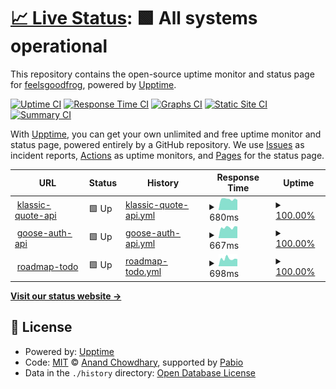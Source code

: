 # [📈 Live Status](https://GHGHGHKO.github.io/upptime): <!--live status--> **🟩 All systems operational**

This repository contains the open-source uptime monitor and status page for [feelsgoodfrog](https://pepega.tistory.com), powered by [Upptime](https://github.com/upptime/upptime).

[![Uptime CI](https://github.com/GHGHGHKO/upptime/workflows/Uptime%20CI/badge.svg)](https://github.com/GHGHGHKO/upptime/actions?query=workflow%3A%22Uptime+CI%22)
[![Response Time CI](https://github.com/GHGHGHKO/upptime/workflows/Response%20Time%20CI/badge.svg)](https://github.com/GHGHGHKO/upptime/actions?query=workflow%3A%22Response+Time+CI%22)
[![Graphs CI](https://github.com/GHGHGHKO/upptime/workflows/Graphs%20CI/badge.svg)](https://github.com/GHGHGHKO/upptime/actions?query=workflow%3A%22Graphs+CI%22)
[![Static Site CI](https://github.com/GHGHGHKO/upptime/workflows/Static%20Site%20CI/badge.svg)](https://github.com/GHGHGHKO/upptime/actions?query=workflow%3A%22Static+Site+CI%22)
[![Summary CI](https://github.com/GHGHGHKO/upptime/workflows/Summary%20CI/badge.svg)](https://github.com/GHGHGHKO/upptime/actions?query=workflow%3A%22Summary+CI%22)

With [Upptime](https://upptime.js.org), you can get your own unlimited and free uptime monitor and status page, powered entirely by a GitHub repository. We use [Issues](https://github.com/GHGHGHKO/upptime/issues) as incident reports, [Actions](https://github.com/GHGHGHKO/upptime/actions) as uptime monitors, and [Pages](https://GHGHGHKO.github.io/upptime) for the status page.

<!--start: status pages-->
<!-- This summary is generated by Upptime (https://github.com/upptime/upptime) -->
<!-- Do not edit this manually, your changes will be overwritten -->
<!-- prettier-ignore -->
| URL | Status | History | Response Time | Uptime |
| --- | ------ | ------- | ------------- | ------ |
| <img alt="" src="https://icons.duckduckgo.com/ip3/klassic-quote-api.mooo.com.ico" height="13"> [klassic-quote-api](https://klassic-quote-api.mooo.com/v1/random-quote) | 🟩 Up | [klassic-quote-api.yml](https://github.com/GHGHGHKO/upptime/commits/HEAD/history/klassic-quote-api.yml) | <details><summary><img alt="Response time graph" src="./graphs/klassic-quote-api/response-time-week.png" height="20"> 680ms</summary><br><a href="https://GHGHGHKO.github.io/upptime/history/klassic-quote-api"><img alt="Response time 909" src="https://img.shields.io/endpoint?url=https%3A%2F%2Fraw.githubusercontent.com%2FGHGHGHKO%2Fupptime%2FHEAD%2Fapi%2Fklassic-quote-api%2Fresponse-time.json"></a><br><a href="https://GHGHGHKO.github.io/upptime/history/klassic-quote-api"><img alt="24-hour response time 675" src="https://img.shields.io/endpoint?url=https%3A%2F%2Fraw.githubusercontent.com%2FGHGHGHKO%2Fupptime%2FHEAD%2Fapi%2Fklassic-quote-api%2Fresponse-time-day.json"></a><br><a href="https://GHGHGHKO.github.io/upptime/history/klassic-quote-api"><img alt="7-day response time 680" src="https://img.shields.io/endpoint?url=https%3A%2F%2Fraw.githubusercontent.com%2FGHGHGHKO%2Fupptime%2FHEAD%2Fapi%2Fklassic-quote-api%2Fresponse-time-week.json"></a><br><a href="https://GHGHGHKO.github.io/upptime/history/klassic-quote-api"><img alt="30-day response time 1065" src="https://img.shields.io/endpoint?url=https%3A%2F%2Fraw.githubusercontent.com%2FGHGHGHKO%2Fupptime%2FHEAD%2Fapi%2Fklassic-quote-api%2Fresponse-time-month.json"></a><br><a href="https://GHGHGHKO.github.io/upptime/history/klassic-quote-api"><img alt="1-year response time 900" src="https://img.shields.io/endpoint?url=https%3A%2F%2Fraw.githubusercontent.com%2FGHGHGHKO%2Fupptime%2FHEAD%2Fapi%2Fklassic-quote-api%2Fresponse-time-year.json"></a></details> | <details><summary><a href="https://GHGHGHKO.github.io/upptime/history/klassic-quote-api">100.00%</a></summary><a href="https://GHGHGHKO.github.io/upptime/history/klassic-quote-api"><img alt="All-time uptime 99.09%" src="https://img.shields.io/endpoint?url=https%3A%2F%2Fraw.githubusercontent.com%2FGHGHGHKO%2Fupptime%2FHEAD%2Fapi%2Fklassic-quote-api%2Fuptime.json"></a><br><a href="https://GHGHGHKO.github.io/upptime/history/klassic-quote-api"><img alt="24-hour uptime 100.00%" src="https://img.shields.io/endpoint?url=https%3A%2F%2Fraw.githubusercontent.com%2FGHGHGHKO%2Fupptime%2FHEAD%2Fapi%2Fklassic-quote-api%2Fuptime-day.json"></a><br><a href="https://GHGHGHKO.github.io/upptime/history/klassic-quote-api"><img alt="7-day uptime 100.00%" src="https://img.shields.io/endpoint?url=https%3A%2F%2Fraw.githubusercontent.com%2FGHGHGHKO%2Fupptime%2FHEAD%2Fapi%2Fklassic-quote-api%2Fuptime-week.json"></a><br><a href="https://GHGHGHKO.github.io/upptime/history/klassic-quote-api"><img alt="30-day uptime 100.00%" src="https://img.shields.io/endpoint?url=https%3A%2F%2Fraw.githubusercontent.com%2FGHGHGHKO%2Fupptime%2FHEAD%2Fapi%2Fklassic-quote-api%2Fuptime-month.json"></a><br><a href="https://GHGHGHKO.github.io/upptime/history/klassic-quote-api"><img alt="1-year uptime 99.50%" src="https://img.shields.io/endpoint?url=https%3A%2F%2Fraw.githubusercontent.com%2FGHGHGHKO%2Fupptime%2FHEAD%2Fapi%2Fklassic-quote-api%2Fuptime-year.json"></a></details>
| <img alt="" src="https://icons.duckduckgo.com/ip3/goose-auth-api.mooo.com.ico" height="13"> [goose-auth-api](https://goose-auth-api.mooo.com/swagger-ui/index.html) | 🟩 Up | [goose-auth-api.yml](https://github.com/GHGHGHKO/upptime/commits/HEAD/history/goose-auth-api.yml) | <details><summary><img alt="Response time graph" src="./graphs/goose-auth-api/response-time-week.png" height="20"> 667ms</summary><br><a href="https://GHGHGHKO.github.io/upptime/history/goose-auth-api"><img alt="Response time 697" src="https://img.shields.io/endpoint?url=https%3A%2F%2Fraw.githubusercontent.com%2FGHGHGHKO%2Fupptime%2FHEAD%2Fapi%2Fgoose-auth-api%2Fresponse-time.json"></a><br><a href="https://GHGHGHKO.github.io/upptime/history/goose-auth-api"><img alt="24-hour response time 593" src="https://img.shields.io/endpoint?url=https%3A%2F%2Fraw.githubusercontent.com%2FGHGHGHKO%2Fupptime%2FHEAD%2Fapi%2Fgoose-auth-api%2Fresponse-time-day.json"></a><br><a href="https://GHGHGHKO.github.io/upptime/history/goose-auth-api"><img alt="7-day response time 667" src="https://img.shields.io/endpoint?url=https%3A%2F%2Fraw.githubusercontent.com%2FGHGHGHKO%2Fupptime%2FHEAD%2Fapi%2Fgoose-auth-api%2Fresponse-time-week.json"></a><br><a href="https://GHGHGHKO.github.io/upptime/history/goose-auth-api"><img alt="30-day response time 638" src="https://img.shields.io/endpoint?url=https%3A%2F%2Fraw.githubusercontent.com%2FGHGHGHKO%2Fupptime%2FHEAD%2Fapi%2Fgoose-auth-api%2Fresponse-time-month.json"></a><br><a href="https://GHGHGHKO.github.io/upptime/history/goose-auth-api"><img alt="1-year response time 681" src="https://img.shields.io/endpoint?url=https%3A%2F%2Fraw.githubusercontent.com%2FGHGHGHKO%2Fupptime%2FHEAD%2Fapi%2Fgoose-auth-api%2Fresponse-time-year.json"></a></details> | <details><summary><a href="https://GHGHGHKO.github.io/upptime/history/goose-auth-api">100.00%</a></summary><a href="https://GHGHGHKO.github.io/upptime/history/goose-auth-api"><img alt="All-time uptime 99.52%" src="https://img.shields.io/endpoint?url=https%3A%2F%2Fraw.githubusercontent.com%2FGHGHGHKO%2Fupptime%2FHEAD%2Fapi%2Fgoose-auth-api%2Fuptime.json"></a><br><a href="https://GHGHGHKO.github.io/upptime/history/goose-auth-api"><img alt="24-hour uptime 100.00%" src="https://img.shields.io/endpoint?url=https%3A%2F%2Fraw.githubusercontent.com%2FGHGHGHKO%2Fupptime%2FHEAD%2Fapi%2Fgoose-auth-api%2Fuptime-day.json"></a><br><a href="https://GHGHGHKO.github.io/upptime/history/goose-auth-api"><img alt="7-day uptime 100.00%" src="https://img.shields.io/endpoint?url=https%3A%2F%2Fraw.githubusercontent.com%2FGHGHGHKO%2Fupptime%2FHEAD%2Fapi%2Fgoose-auth-api%2Fuptime-week.json"></a><br><a href="https://GHGHGHKO.github.io/upptime/history/goose-auth-api"><img alt="30-day uptime 100.00%" src="https://img.shields.io/endpoint?url=https%3A%2F%2Fraw.githubusercontent.com%2FGHGHGHKO%2Fupptime%2FHEAD%2Fapi%2Fgoose-auth-api%2Fuptime-month.json"></a><br><a href="https://GHGHGHKO.github.io/upptime/history/goose-auth-api"><img alt="1-year uptime 99.50%" src="https://img.shields.io/endpoint?url=https%3A%2F%2Fraw.githubusercontent.com%2FGHGHGHKO%2Fupptime%2FHEAD%2Fapi%2Fgoose-auth-api%2Fuptime-year.json"></a></details>
| <img alt="" src="https://icons.duckduckgo.com/ip3/roadmap-todo.mooo.com.ico" height="13"> [roadmap-todo](https://roadmap-todo.mooo.com/swagger-ui/index.html) | 🟩 Up | [roadmap-todo.yml](https://github.com/GHGHGHKO/upptime/commits/HEAD/history/roadmap-todo.yml) | <details><summary><img alt="Response time graph" src="./graphs/roadmap-todo/response-time-week.png" height="20"> 698ms</summary><br><a href="https://GHGHGHKO.github.io/upptime/history/roadmap-todo"><img alt="Response time 678" src="https://img.shields.io/endpoint?url=https%3A%2F%2Fraw.githubusercontent.com%2FGHGHGHKO%2Fupptime%2FHEAD%2Fapi%2Froadmap-todo%2Fresponse-time.json"></a><br><a href="https://GHGHGHKO.github.io/upptime/history/roadmap-todo"><img alt="24-hour response time 673" src="https://img.shields.io/endpoint?url=https%3A%2F%2Fraw.githubusercontent.com%2FGHGHGHKO%2Fupptime%2FHEAD%2Fapi%2Froadmap-todo%2Fresponse-time-day.json"></a><br><a href="https://GHGHGHKO.github.io/upptime/history/roadmap-todo"><img alt="7-day response time 698" src="https://img.shields.io/endpoint?url=https%3A%2F%2Fraw.githubusercontent.com%2FGHGHGHKO%2Fupptime%2FHEAD%2Fapi%2Froadmap-todo%2Fresponse-time-week.json"></a><br><a href="https://GHGHGHKO.github.io/upptime/history/roadmap-todo"><img alt="30-day response time 714" src="https://img.shields.io/endpoint?url=https%3A%2F%2Fraw.githubusercontent.com%2FGHGHGHKO%2Fupptime%2FHEAD%2Fapi%2Froadmap-todo%2Fresponse-time-month.json"></a><br><a href="https://GHGHGHKO.github.io/upptime/history/roadmap-todo"><img alt="1-year response time 678" src="https://img.shields.io/endpoint?url=https%3A%2F%2Fraw.githubusercontent.com%2FGHGHGHKO%2Fupptime%2FHEAD%2Fapi%2Froadmap-todo%2Fresponse-time-year.json"></a></details> | <details><summary><a href="https://GHGHGHKO.github.io/upptime/history/roadmap-todo">100.00%</a></summary><a href="https://GHGHGHKO.github.io/upptime/history/roadmap-todo"><img alt="All-time uptime 100.00%" src="https://img.shields.io/endpoint?url=https%3A%2F%2Fraw.githubusercontent.com%2FGHGHGHKO%2Fupptime%2FHEAD%2Fapi%2Froadmap-todo%2Fuptime.json"></a><br><a href="https://GHGHGHKO.github.io/upptime/history/roadmap-todo"><img alt="24-hour uptime 100.00%" src="https://img.shields.io/endpoint?url=https%3A%2F%2Fraw.githubusercontent.com%2FGHGHGHKO%2Fupptime%2FHEAD%2Fapi%2Froadmap-todo%2Fuptime-day.json"></a><br><a href="https://GHGHGHKO.github.io/upptime/history/roadmap-todo"><img alt="7-day uptime 100.00%" src="https://img.shields.io/endpoint?url=https%3A%2F%2Fraw.githubusercontent.com%2FGHGHGHKO%2Fupptime%2FHEAD%2Fapi%2Froadmap-todo%2Fuptime-week.json"></a><br><a href="https://GHGHGHKO.github.io/upptime/history/roadmap-todo"><img alt="30-day uptime 100.00%" src="https://img.shields.io/endpoint?url=https%3A%2F%2Fraw.githubusercontent.com%2FGHGHGHKO%2Fupptime%2FHEAD%2Fapi%2Froadmap-todo%2Fuptime-month.json"></a><br><a href="https://GHGHGHKO.github.io/upptime/history/roadmap-todo"><img alt="1-year uptime 100.00%" src="https://img.shields.io/endpoint?url=https%3A%2F%2Fraw.githubusercontent.com%2FGHGHGHKO%2Fupptime%2FHEAD%2Fapi%2Froadmap-todo%2Fuptime-year.json"></a></details>

<!--end: status pages-->

[**Visit our status website →**](https://GHGHGHKO.github.io/upptime)

## 📄 License

- Powered by: [Upptime](https://github.com/upptime/upptime)
- Code: [MIT](./LICENSE) © [Anand Chowdhary](https://anandchowdhary.com), supported by [Pabio](https://pabio.com)
- Data in the `./history` directory: [Open Database License](https://opendatacommons.org/licenses/odbl/1-0/)
